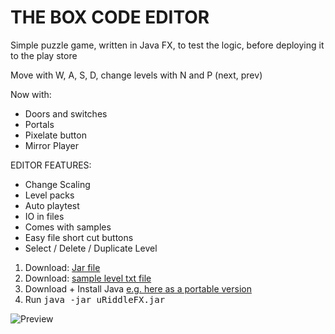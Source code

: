 # THE BOX CODE EDITOR

Simple puzzle game, written in Java FX, to test the logic, before deploying it to the play store

Move with W, A, S, D, change levels with N and P (next, prev)

Now with:

- Doors and switches
- Portals
- Pixelate button
- Mirror Player

EDITOR FEATURES:
- Change Scaling
- Level packs
- Auto playtest
- IO in files
- Comes with samples
- Easy file short cut buttons
- Select / Delete / Duplicate Level

1. Download: <a href="https://github.com/karsten314159/uRiddleFX/raw/master/out/artifacts/uRiddleFX/uRiddleFX.jar">Jar file</a>
1. Download: <a href="https://github.com/karsten314159/uRiddleFX/raw/master/out/artifacts/uRiddleFX/p99-sample-levels.txt">sample level txt file</a>
2. Download + Install Java <a href="https://portableapps.com/apps/utilities/java_portable">e.g. here as a portable version</a>
3. Run <tt>java -jar uRiddleFX.jar</tt>

![](edv2.png "Preview")
